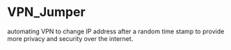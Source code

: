 # VPN_Jumper

automating VPN to change IP address after a random time stamp to provide more privacy and security over the internet.
